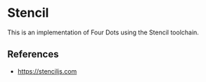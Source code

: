# Stencil

This is an implementation of Four Dots using the Stencil toolchain.

## References

- https://stenciljs.com
